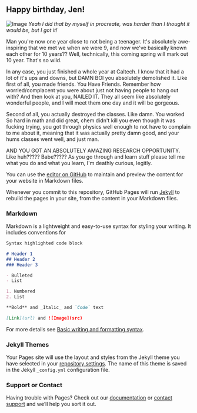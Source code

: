 ## Happy birthday, Jen!

![Image](https://media.discordapp.net/attachments/842747224098078813/970488611076206632/unknown.png?width=992&height=558)
_Yeah I did that by myself in procreate, was harder than I thought it would be, but I got it!_

Man you're now one year close to not being a teenager. It's absolutely awe-inspiring that we met we when we were 9, and now we've basically known each other for 10 years?? Well, technically, this coming spring will mark out 10 year. That's so wild.

In any case, you just finished a whole year at Caltech. I know that it had a lot of it's ups and downs, but DAMN BOI you absolutely demolished it. Like first of all, you made friends. You Have Friends. Remember how worried/complacent you were about just not having people to hang out with? And then look at you, NAILED IT. They all seem like absolutely wonderful people, and I will meet them one day and it will be gorgeous.

Second of all, you actually destroyed the classes. Like damn. You worked So hard in math and did great, chem didn't kill you even though it was fucking trying, you got through physics well enough to not have to complain to me about it, meaning that it was actually pretty damn good, and your hums classes went well, and just man.

AND YOU GOT AN ABSOLUTELY AMAZING RESEARCH OPPORTUNITY. Like huh????? Babe????? As you go through and learn stuff please tell me what you do and what you learn, I'm deathly curious, legitly. 

You can use the [editor on GitHub](https://github.com/sysemenova/jengift/edit/gh-pages/index.md) to maintain and preview the content for your website in Markdown files.

Whenever you commit to this repository, GitHub Pages will run [Jekyll](https://jekyllrb.com/) to rebuild the pages in your site, from the content in your Markdown files.

### Markdown

Markdown is a lightweight and easy-to-use syntax for styling your writing. It includes conventions for

```markdown
Syntax highlighted code block

# Header 1
## Header 2
### Header 3

- Bulleted
- List

1. Numbered
2. List

**Bold** and _Italic_ and `Code` text

[Link](url) and ![Image](src)
```

For more details see [Basic writing and formatting syntax](https://docs.github.com/en/github/writing-on-github/getting-started-with-writing-and-formatting-on-github/basic-writing-and-formatting-syntax).

### Jekyll Themes

Your Pages site will use the layout and styles from the Jekyll theme you have selected in your [repository settings](https://github.com/sysemenova/jengift/settings/pages). The name of this theme is saved in the Jekyll `_config.yml` configuration file.

### Support or Contact

Having trouble with Pages? Check out our [documentation](https://docs.github.com/categories/github-pages-basics/) or [contact support](https://support.github.com/contact) and we’ll help you sort it out.
